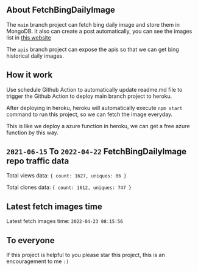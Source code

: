 ## About FetchBingDailyImage

The `main` branch project can fetch bing daily image and store them in MongoDB.
It also can create a post automatically, you can see the images list in [this website](https://oursalbum.netlify.app)

The `apis` branch project can expose the apis so that we can get bing historical daily images.

## How it work

Use schedule Github Action to automatically update readme.md file to trigger the Github Action to deploy main branch project to heroku.

After deploying in heroku, heroku will automatically execute `npm start` command to run this project, so we can fetch the image everyday.

This is like we deploy a azure function in heroku, we can get a free azure function by this way.

## `2021-06-15` To `2022-04-22` FetchBingDailyImage repo traffic data

Total views data: `{ count: 1627, uniques: 86 }`

Total clones data: `{ count: 1612, uniques: 747 }`

## Latest fetch images time

Latest fetch images time: `2022-04-23 08:15:56`

## To everyone

If this project is helpful to you please star this project, this is an encouragement to me `:)`



